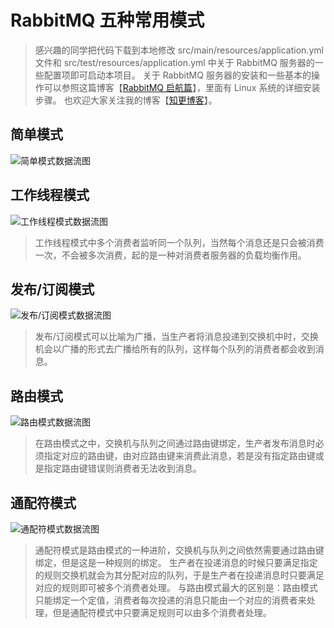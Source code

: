 # RabbitMQ 五种常用模式

> 感兴趣的同学把代码下载到本地修改 src/main/resources/application.yml 文件和 src/test/resources/application.yml 中关于 RabbitMQ 服务器的一些配置项即可启动本项目。
> 关于 RabbitMQ 服务器的安装和一些基本的操作可以参照这篇博客【[RabbitMQ 启航篇](https://www.wrp.cool/posts/38923/)】，里面有 Linux 系统的详细安装步骤。
> 也欢迎大家关注我的博客【[知更博客](https://www.wrp.cool/)】。

## 简单模式

![简单模式数据流图](https://rabbitmq.com/img/tutorials/python-one.png)

## 工作线程模式

![工作线程模式数据流图](https://rabbitmq.com/img/tutorials/python-two.png)

> 工作线程模式中多个消费者监听同一个队列，当然每个消息还是只会被消费一次，不会被多次消费，起的是一种对消费者服务器的负载均衡作用。

## 发布/订阅模式

![发布/订阅模式数据流图](https://rabbitmq.com/img/tutorials/python-three.png)

> 发布/订阅模式可以比喻为广播，当生产者将消息投递到交换机中时，交换机会以广播的形式去广播给所有的队列，这样每个队列的消费者都会收到消息。

## 路由模式

![路由模式数据流图](https://rabbitmq.com/img/tutorials/python-four.png)

> 在路由模式之中，交换机与队列之间通过路由键绑定，生产者发布消息时必须指定对应的路由键，由对应路由键来消费此消息，若是没有指定路由键或是指定路由键错误则消费者无法收到消息。

## 通配符模式

![通配符模式数据流图](https://rabbitmq.com/img/tutorials/python-five.png)

> 通配符模式是路由模式的一种进阶，交换机与队列之间依然需要通过路由键绑定，但是这是一种规则的绑定。
> 生产者在投递消息的时候只要满足指定的规则交换机就会为其分配对应的队列，于是生产者在投递消息时只要满足对应的规则即可被多个消费者处理。
> 与路由模式最大的区别是：路由模式只能绑定一个定值，消费者每次投递的消息只能由一个对应的消费者来处理，但是通配符模式中只要满足规则可以由多个消费者处理。